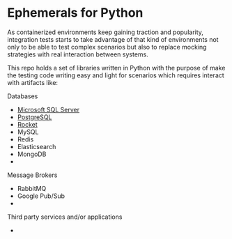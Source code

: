 # Ephemerals for Python

As containerized environments keep gaining traction and popularity, integration tests starts to take advantage 
of that kind of environments not only to be able to test complex scenarios but also to replace mocking strategies 
with real interaction between systems.

This repo holds a set of libraries written in Python with the purpose of make the testing code writing easy and 
light for scenarios which requires interact with artifacts like:

Databases

- [Microsoft SQL Server](https://github.com/paranoid-software/ephemerals.py/tree/main/mssql)
- [PostgreSQL](https://github.com/paranoid-software/ephemerals.py/tree/main/postgresql)
- [Rocket](https://github.com/paranoid-software/ephemerals.py/tree/main/rocket)
- MySQL
- Redis
- Elasticsearch
- MongoDB
- 

Message Brokers

- RabbitMQ
- Google Pub/Sub
-

Third party services and/or applications

- 

